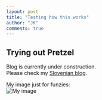 ```yaml
--- 
layout: post
title: "Testing how this works"
author: "JK"
comments: true
---
```


## Trying out Pretzel

Blog is currently under construction.<br/>
Please check my [Slovenian blog][1].

My image just for funzies: <br/>
![My image][my image URL]

[1]: http://jernejkavka.wordpress.com/ "My Slovenian blog"
[my image URL]: https://1.gravatar.com/avatar/a0b9bf721378bbc997751800c3df2d73?s=128&d=identicon&r=G